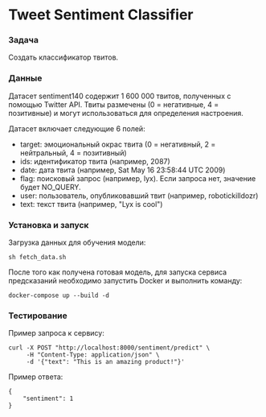 # Tweet Sentiment Classifier

### Задача

Создать классификатор твитов.

### Данные

Датасет sentiment140 содержит 1 600 000 твитов, полученных с помощью Twitter API. Твиты размечены (0 = негативные, 4 = позитивные) и могут использоваться для определения настроения.

Датасет включает следующие 6 полей:

- target: эмоциональный окрас твита (0 = негативный, 2 = нейтральный, 4 = позитивный)
- ids: идентификатор твита (например, 2087)
- date: дата твита (например, Sat May 16 23:58:44 UTC 2009)
- flag: поисковый запрос (например, lyx). Если запроса нет, значение будет NO_QUERY.
- user: пользователь, опубликовавший твит (например, robotickilldozr)
- text: текст твита (например, "Lyx is cool")

### Установка и запуск

Загрузка данных для обучения модели:

```
sh fetch_data.sh
```

После того как получена готовая модель, для запуска сервиса предсказаний необходимо запустить Docker и выполнить команду:

```
docker-compose up --build -d
```

### Тестирование

Пример запроса к сервису:

```
curl -X POST "http://localhost:8000/sentiment/predict" \
     -H "Content-Type: application/json" \
     -d '{"text": "This is an amazing product!"}'
```

Пример ответа:

```
{
    "sentiment": 1
}
```
